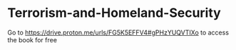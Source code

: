 # Terrorism-and-Homeland-Security

Go to https://drive.proton.me/urls/FG5K5EFFV4#gPHzYUQVTIXo to access the book for free
